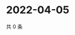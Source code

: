 # 2022-04-05

共 0 条

<!-- BEGIN WEIBO -->
<!-- 最后更新时间 Tue Apr 05 2022 16:07:13 GMT+0800 (China Standard Time) -->

<!-- END WEIBO -->
